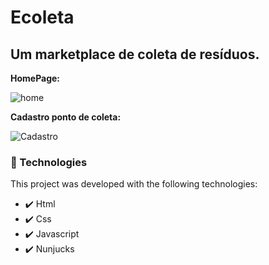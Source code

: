 # Ecoleta

## Um marketplace de coleta de resíduos.

**HomePage:**

![home](https://user-images.githubusercontent.com/27930968/89333853-f8aaa880-d66b-11ea-8969-96b21a290860.gif)



**Cadastro ponto de coleta:**

![Cadastro](https://user-images.githubusercontent.com/27930968/89335188-1416b300-d66e-11ea-9e39-812889c11271.gif)



### 🚀 Technologies

This project was developed with the following technologies:

- ✔️ Html
- ✔️ Css
- ✔️ Javascript
- ✔️ Nunjucks
